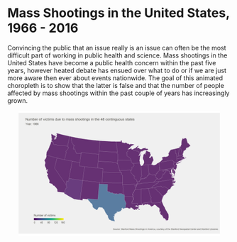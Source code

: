 
Mass Shootings in the United States, 1966 - 2016
================================================

Convincing the public that an issue really is an issue can often be the most difficult part of working in public health and science. Mass shootings in the United States have become a public health concern within the past five years, however heated debate has ensued over what to do or if we are just more aware then ever about events nationwide. The goal of this animated choropleth is to show that the latter is false and that the number of people affected by mass shootings within the past couple of years has increasingly grown.

<img src="README_files/figure-markdown_github/unnamed-chunk-1-1.gif" align="center" width="90%" style="display: block; margin: auto;" />
